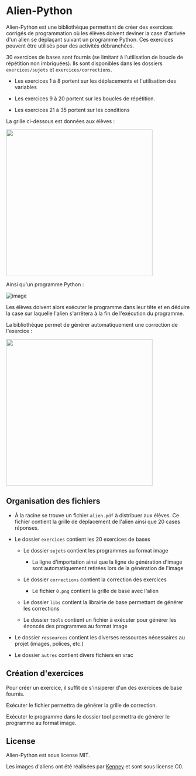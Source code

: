 # Alien-Python

Alien-Python est une bibliothèque permettant de créer des exercices corrigés de programmation où les élèves doivent deviner la case d'arrivée d'un alien se déplaçant suivant un programme Python. Ces exercices peuvent être utilisés pour des activités débranchées.

30 exercices de bases sont fournis (se limitant à l'utilisation de boucle de répétition non imbriquées). Ils sont disponibles dans les dossiers `exercices/sujets` et `exercices/corrections`.

- Les exercices 1 à 8 portent sur les déplacements et l'utilisation des variables

- Les exercices 9 à 20 portent sur les boucles de répétition.

- Les exercices 21 à 35 portent sur les conditions

La grille ci-dessous est données aux élèves :

<img src="https://user-images.githubusercontent.com/53106394/132256944-e0aa843a-f729-4e3f-8522-48c9dc8735f2.png" width="400" />

Ainsi qu'un programme Python :

![image](https://user-images.githubusercontent.com/53106394/132256741-9cd2c81c-0af4-421b-99ef-b27e183e0fd1.png)

Les élèves doivent alors exécuter le programme dans leur tête et en déduire la case sur laquelle l'alien s'arrêtera à la fin de l'exécution du programme.

La bibliothèque permet de générer automatiquement une correction de l'exercice :

<img src="https://user-images.githubusercontent.com/53106394/132256753-5725039b-a575-4d73-939d-996f8784726f.png" width="400" />

## Organisation des fichiers

- À la racine se trouve un fichier `alien.pdf` à distribuer aux élèves. Ce fichier contient la grille de déplacement de l'alien ainsi que 20 cases réponses.

- Le dossier `exercices` contient les 20 exercices de bases

  - Le dossier `sujets` contient les programmes au format image

    - La ligne d'importation ainsi que la ligne de génération d'image sont automatiquement retirées lors de la génération de l'image

  - Le dossier `corrections` contient la correction des exercices
    
    - Le fichier `0.png` contient la grille de base avec l'alien 

  - Le dossier `libs` contient la librairie de base permettant de générer les corrections

  - Le dossier `tools` contient un fichier à exécuter pour générer les énoncés des programmes au format image

- Le dossier `ressources` contient les diverses ressources nécessaires au projet (images, polices, etc.)

- Le dossier `autres` contient divers fichiers en vrac

## Création d'exercices

Pour créer un exercice, il suffit de s'insiperer d'un des exercices de base fournis.

Exécuter le fichier permettra de générer la grille de correction.

Exécuter le programme dans le dossier tool permettra de générer le programme au format image.

## License

Alien-Python est sous license MIT.

Les images d'aliens ont été réalisées par [Kenney](https://www.kenney.nl/assets/platformer-pack-redux) et sont sous license C0.
